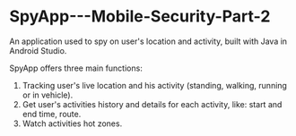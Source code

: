 # SpyApp---Mobile-Security-Part-2
An application used to spy on user's location and activity, built with Java in Android Studio.

SpyApp offers three main functions:
1. Tracking user's live location and his activity (standing, walking, running or in vehicle).
2. Get user's activities history and details for each activity, like: start and end time, route.
3. Watch activities hot zones.
